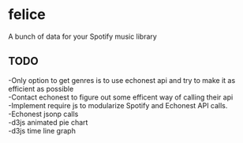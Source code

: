 # felice
A bunch of data for your Spotify music library <br>
<h2>TODO</h2>
-Only option to get genres is to use echonest api and try to make it as efficient as possible <br>
-Contact echonest to figure out some efficent way of calling their api <br>
-Implement require js to modularize Spotify and Echonest API calls. <br>
-Echonest jsonp calls <br>
-d3js animated pie chart <br>
-d3js time line graph <br>
